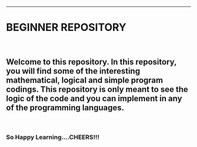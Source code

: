 <hr>
<h1>BEGINNER REPOSITORY</h1>
&nbsp;
<p><h2>Welcome to this repository. In this repository, you will find some of the interesting mathematical, logical and simple program codings. This repository
is only meant to see the logic of the code and you can implement in any of the programming languages.</h2></p>
&nbsp;
&nbsp;
&nbsp;
<p><h3>So Happy Learning....CHEERS!!!</h3><p>
